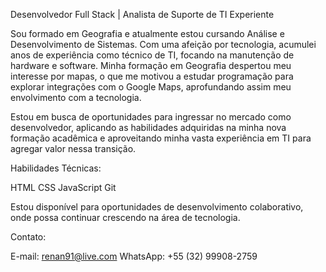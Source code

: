 Desenvolvedor Full Stack | Analista de Suporte de TI Experiente

Sou formado em Geografia e atualmente estou cursando Análise e Desenvolvimento de Sistemas. Com uma afeição por tecnologia, acumulei anos de experiência como técnico de TI, focando na manutenção de hardware e software. Minha formação em Geografia despertou meu interesse por mapas, o que me motivou a estudar programação para explorar integrações com o Google Maps, aprofundando assim meu envolvimento com a tecnologia.

Estou em busca de oportunidades para ingressar no mercado como desenvolvedor, aplicando as habilidades adquiridas na minha nova formação acadêmica e aproveitando minha vasta experiência em TI para agregar valor nessa transição.

Habilidades Técnicas:

HTML
CSS
JavaScript
Git

Estou disponível para oportunidades de desenvolvimento colaborativo, onde possa continuar crescendo na área de tecnologia.

Contato:

E-mail: renan91@live.com
WhatsApp: +55 (32) 99908-2759